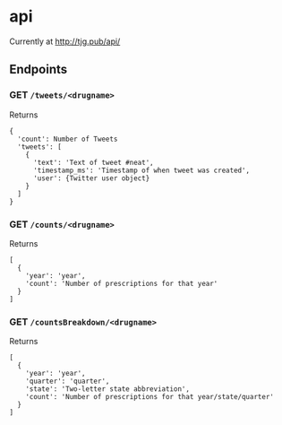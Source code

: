 # api

Currently at http://tjg.pub/api/

## Endpoints

### GET `/tweets/<drugname>`

Returns
```
{
  'count': Number of Tweets
  'tweets': [
    {
      'text': 'Text of tweet #neat',
      'timestamp_ms': 'Timestamp of when tweet was created',
      'user': {Twitter user object}
    }
  ]
}
```

### GET `/counts/<drugname>`

Returns 
```
[
  {
    'year': 'year',
    'count': 'Number of prescriptions for that year'
  }
]
```



### GET `/countsBreakdown/<drugname>`

Returns 
```
[
  {
    'year': 'year',
    'quarter': 'quarter',
    'state': 'Two-letter state abbreviation',
    'count': 'Number of prescriptions for that year/state/quarter'
  }
]
```

